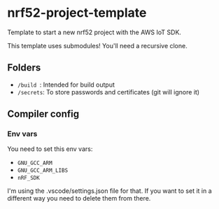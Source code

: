 # nrf52-project-template

Template to start a new nrf52 project with the AWS IoT SDK.

This template uses submodules! You'll need a recursive clone.

## Folders

- `/build `: Intended for build output
- `/secrets`: To store passwords and certificates (git will ignore it)

## Compiler config

### Env vars

You need to set this env vars:

- `GNU_GCC_ARM`
- `GNU_GCC_ARM_LIBS`
- `nRF_SDK`

I'm using the .vscode/settings.json file for that. If you want to set it in a different way you need to delete them from there.
